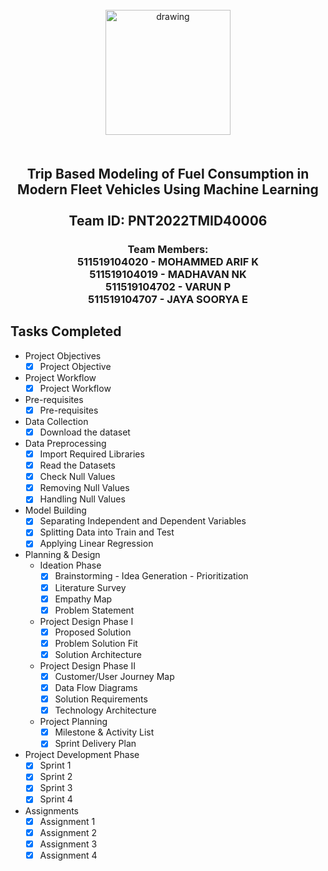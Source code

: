 <br>
    <div align="center">
        <img src="https://upload.wikimedia.org/wikipedia/commons/5/51/IBM_logo.svg"  align="center" alt="drawing" width="200" />
        <h2 align="center" style="margin-top:50px"> Trip Based Modeling of Fuel Consumption in Modern Fleet Vehicles Using Machine Learning
        <br><br>Team ID: PNT2022TMID40006</h2>
<h3>Team Members:<br>
511519104020 - MOHAMMED ARIF K<br>
511519104019 - MADHAVAN NK<br>
511519104702 - VARUN P<br>
511519104707 - JAYA SOORYA E<h3>
    </div>
 
## Tasks Completed 
- Project Objectives
    - [x] Project Objective<br>
- Project Workflow
    - [x] Project Workflow<br>
- Pre-requisites
    - [x] Pre-requisites<br>
- Data Collection
    - [x] Download the dataset<br>
- Data Preprocessing
    - [x] Import Required Libraries<br>
    - [x] Read the Datasets<br>
    - [x] Check Null Values<br>
    - [x] Removing Null Values<br>
    - [x] Handling Null Values<br>
- Model Building 
    - [x] Separating Independent and Dependent Variables<br>
    - [x] Splitting Data into Train and Test<br>
    - [x] Applying Linear Regression<br>
- Planning & Design
    - Ideation Phase
        -  [x] Brainstorming - Idea Generation - Prioritization<br>
        -  [x] Literature Survey <br>
        -  [x] Empathy Map <br>
        -  [x] Problem Statement <br>
    - Project Design Phase I
        - [x] Proposed Solution <br>
        - [x] Problem Solution Fit <br>
        - [x] Solution Architecture <br>
    - Project Design Phase II
        - [x] Customer/User Journey Map <br>
        - [x] Data Flow Diagrams <br>
        - [x] Solution Requirements  <br>
        - [x] Technology Architecture <br>
    - Project Planning
        - [x] Milestone & Activity List<br>
        - [x] Sprint Delivery Plan<br>
- Project Development Phase
    - [x] Sprint 1<br>
    - [x] Sprint 2<br>
    - [x] Sprint 3<br>
    - [x] Sprint 4<br>
- Assignments
    -  [x] Assignment 1 <br>
    -  [x] Assignment 2  <br>    
    -  [x] Assignment 3  <br> 
    -  [x] Assignment 4  <br> 
<br>
 


